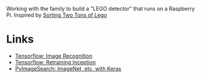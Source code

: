 Working with the family to build a "LEGO detector" that runs on a Raspberry Pi. Inspired by [Sorting Two Tons of Lego](https://jacquesmattheij.com/sorting-lego-the-software-side)

# Links

* [Tensorflow: Image Recognition](https://www.tensorflow.org/tutorials/image_recognition#usage_with_python_api)
* [Tensorflow: Retraining Inception](https://www.tensorflow.org/tutorials/image_retraining)
* [PyImageSearch: ImageNet, etc. with Keras](https://www.pyimagesearch.com/2017/03/20/imagenet-vggnet-resnet-inception-xception-keras/)
